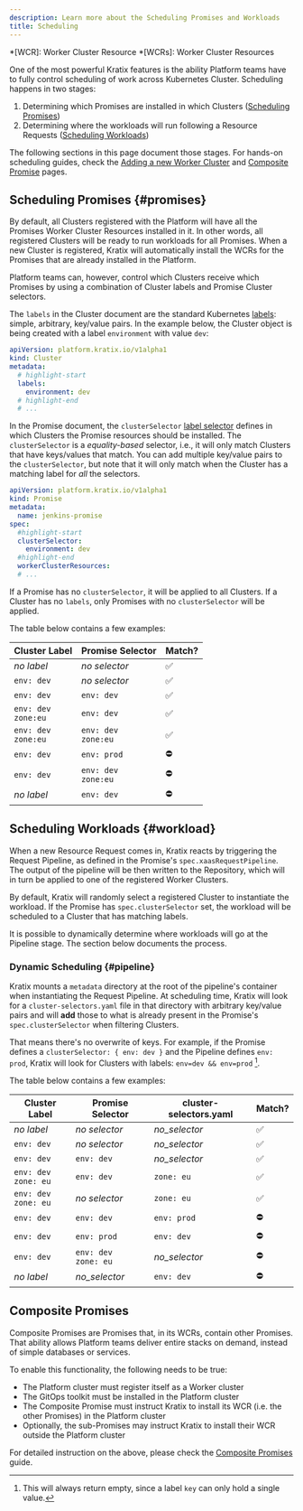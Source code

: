 ```yaml
---
description: Learn more about the Scheduling Promises and Workloads
title: Scheduling
---
```


*[WCR]: Worker Cluster Resource
*[WCRs]: Worker Cluster Resources

One of the most powerful Kratix features is the ability Platform teams have to
fully control scheduling of work across Kubernetes Cluster. Scheduling happens
in two stages:

1. Determining which Promises are installed in which Clusters ([Scheduling
   Promises](#promises))
1. Determining where the workloads will run following a Resource Requests ([Scheduling Workloads](#workloads))

The following sections in this page document those stages. For hands-on scheduling guides,
check the [Adding a new Worker Cluster](../guides/scheduling-clusters) and [Composite
Promise](../guides/composite-promises) pages.

## Scheduling Promises {#promises}

By default, all Clusters registered with the Platform will have all the Promises Worker
Cluster Resources installed in it. In other words, all registered Clusters will be ready
to run workloads for all Promises. When a new Cluster is registered, Kratix will
automatically install the WCRs for the Promises that are already installed in the
Platform.

Platform teams can, however, control which Clusters receive which Promises by using a
combination of Cluster labels and Promise Cluster selectors.

The `labels` in the Cluster document are the standard Kubernetes
[labels](https://kubernetes.io/docs/concepts/overview/working-with-objects/labels/):
simple, arbitrary, key/value pairs. In the example below, the Cluster object is being
created with a label `environment` with value `dev`:


```yaml title="worker-cluster-2.yaml"
apiVersion: platform.kratix.io/v1alpha1
kind: Cluster
metadata:
  # highlight-start
  labels:
    environment: dev
  # highlight-end
  # ...
```

In the Promise document, the `clusterSelector` [label
selector](https://kubernetes.io/docs/concepts/overview/working-with-objects/labels/#label-selectors)
defines in which Clusters the Promise resources should be installed. The `clusterSelector`
is a _equality-based_ selector, i.e., it will only match Clusters that have keys/values
that match. You can add multiple key/value pairs to the `clusterSelector`, but note that
it will only match when the Cluster has a matching label for _all_ the selectors.

```yaml title=jenkins-promise.yaml
apiVersion: platform.kratix.io/v1alpha1
kind: Promise
metadata:
  name: jenkins-promise
spec:
  #highlight-start
  clusterSelector:
    environment: dev
  #highlight-end
  workerClusterResources:
  # ...
```

If a Promise has no `clusterSelector`, it will be applied to all Clusters. If a Cluster
has no `labels`, only Promises with no `clusterSelector` will be applied.

The table below contains a few examples:

  Cluster Label                  |  Promise Selector               |  Match?
---------------------------------|---------------------------------|-------
  _no label_                     |  _no selector_                  |  ✅
  `env: dev`                     |  _no selector_                  |  ✅
  `env: dev`                     |  `env: dev`                     |  ✅
  `env: dev` <br /> `zone:eu`    |  `env: dev`                     |  ✅
  `env: dev` <br /> `zone:eu`    |  `env: dev` <br /> `zone:eu` |  ✅
  `env: dev`                     |  `env: prod`                    |  ⛔️
  `env: dev`                     |  `env: dev` <br /> `zone:eu` |  ⛔️
   _no label_                    |  `env: dev`                     |  ⛔️

## Scheduling Workloads {#workload}

When a new Resource Request comes in, Kratix reacts by triggering the Request Pipeline, as
defined in the Promise's `spec.xaasRequestPipeline`. The output of the pipeline will be
then written to the Repository, which will in turn be applied to one of the registered
Worker Clusters.

By default, Kratix will randomly select a registered Cluster to instantiate the workload.
If the Promise has `spec.clusterSelector` set, the workload will be scheduled to a Cluster
that has matching labels.

It is possible to dynamically determine where workloads will go at the Pipeline stage. The
section below documents the process.

### Dynamic Scheduling {#pipeline}

Kratix mounts a `metadata` directory at the root of the pipeline's container when
instantiating the Request Pipeline. At scheduling time, Kratix will look for a
`cluster-selectors.yaml` file in that directory with arbitrary key/value pairs and will
**add** those to what is already present in the Promise's `spec.clusterSelector` when
filtering Clusters.

That means there's no overwrite of keys. For example, if the Promise defines a
`clusterSelector: { env: dev }` and the Pipeline defines `env: prod`, Kratix will look for
Clusters with labels: `env=dev && env=prod` [^1].

[^1]: This will always return empty, since a label `key` can only hold a single value.

The table below contains a few examples:

  Cluster Label                  |  Promise Selector               | cluster-selectors.yaml | Match?
---------------------------------|---------------------------------| ---------------------- | -------
  _no label_                     |  _no selector_                  | _no_selector_          | ✅
  `env: dev`                     |  _no selector_                  | _no_selector_          | ✅
  `env: dev`                     |  `env: dev`                     | _no_selector_          | ✅
  `env: dev` <br /> `zone: eu`   |  `env: dev`                     | `zone: eu`             | ✅
  `env: dev` <br /> `zone: eu`   |  _no selector_                  | `zone: eu`             | ✅
  `env: dev`                     |  `env: dev`                     | `env: prod`            | ⛔️
  `env: dev`                     |  `env: prod`                    | `env: dev`             | ⛔️
  `env: dev`                     |  `env: dev` <br /> `zone: eu`   | _no_selector_          | ⛔️
   _no label_                    |  _no_selector_                  | `env: dev`             | ⛔️


## Composite Promises

Composite Promises are Promises that, in its WCRs, contain other Promises. That ability
allows Platform teams deliver entire stacks on demand, instead of simple databases or
services.

To enable this functionality, the following needs to be true:

* The Platform cluster must register itself as a Worker cluster
* The GitOps toolkit must be installed in the Platform cluster
* The Composite Promise must instruct Kratix to install its WCR (i.e. the other Promises)
  in the Platform cluster
* Optionally, the sub-Promises may instruct Kratix to install their WCR outside the
  Platform cluster

For detailed instruction on the above, please check the [Composite
Promises](../guides/composite-promises) guide.
